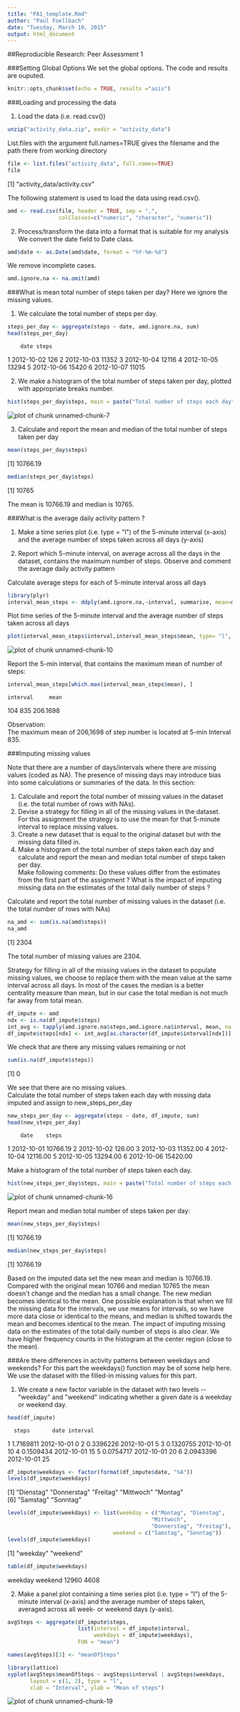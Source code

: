 ```yaml
---
title: "PA1_template.Rmd"
author: "Paul Foellbach"
date: "Tuesday, March 10, 2015"
output: html_document
---
```


##Reproducible Research: Peer Assessment 1

###Setting Global Options
We set the global options. The code and results are ouputed.

```r
knitr::opts_chunk$set(echo = TRUE, results ="asis")
```

###Loading and processing the data    
1. Load the data (i.e. read.csv())

```r
unzip("activity_data.zip", exdir = "activity_data")
```
List.files with the argument full.names=TRUE gives the filename and the path there from working directory

```r
file <- list.files("activity_data", full.names=TRUE)
file
```

[1] "activity_data/activity.csv"

The following statement is used to load the data using read.csv().

```r
amd <- read.csv(file, header = TRUE, sep = ",",
                colClasses=c("numeric", "character", "numeric"))
```
     
2. Process/transform the data into a format that is suitable for my analysis                 
We convert the date field to Date class.

```r
amd$date <- as.Date(amd$date, format = "%Y-%m-%d")
```
We remove incomplete cases.

```r
amd.ignore.na <- na.omit(amd) 
```

###What is mean total number of steps taken per day?
Here we ignore the missing values.     

1. We calculate the total number of steps per day.

```r
steps_per_day <- aggregate(steps ~ date, amd.ignore.na, sum)
head(steps_per_day)
```

        date steps
1 2012-10-02   126
2 2012-10-03 11352
3 2012-10-04 12116
4 2012-10-05 13294
5 2012-10-06 15420
6 2012-10-07 11015
     
2. We make a histogram of the total number of steps taken per day, plotted with appropriate breaks number.

```r
hist(steps_per_day$steps, main = paste("Total number of steps each day"), col="blue", xlab="Total number of steps", breaks=30)
```

![plot of chunk unnamed-chunk-7](figure/unnamed-chunk-7-1.png) 

3. Calculate and report the mean and median of the total number of steps taken per day

```r
mean(steps_per_day$steps) 
```

[1] 10766.19

```r
median(steps_per_day$steps) 
```

[1] 10765

The mean is 10766.19 and median is 10765.

###What is the average daily activity pattern ?

1. Make a time series plot (i.e. type = "l") of the 5-minute interval (x-axis) and the average number of steps taken across all days (y-axis)      

2. Report which 5-minute interval, on average across all the days in the dataset, contains the maximum number of steps.
Observe and comment the average daily activity pattern

Calculate average steps for each of 5-minute interval aross all days

```r
library(plyr)
interval_mean_steps <- ddply(amd.ignore.na,~interval, summarise, mean=mean(steps))
```

Plot time series of the 5-minute interval and the average number of steps taken across all days

```r
plot(interval_mean_steps$interval,interval_mean_steps$mean, type= "l", main="Mean of step number taken in each 5-minute-intervall across all days" ,xlab= "5-Minute Interval", ylab="Mean of number of steps")
```

![plot of chunk unnamed-chunk-10](figure/unnamed-chunk-10-1.png) 

Report the 5-min interval, that contains the maximum mean of number of steps:

```r
interval_mean_steps[which.max(interval_mean_steps$mean), ]
```

    interval     mean
104      835 206.1698

Observation:  
The maximum mean of 206,1698 of step number is located at 5-min Interval 835. 

###Imputing missing values

Note that there are a number of days/intervals where there are
missing values (coded as NA). The presence of missing days may 
introduce bias into some calculations or summaries of the data. 
In this section:   
1. Calculate and report the total number of missing values in the dataset (i.e. the total number of rows with NAs).       
2. Devise a strategy for filling in all of the missing values in the dataset.     
For this assignment the strategy is to use the 
mean for that 5-minute interval to replace missing values.      
3. Create a new dataset that is equal to the original dataset but with the missing data filled in.     
4. Make a histogram of the total number of steps taken each day and calculate and report the mean and median total number of steps taken per day.     
Make following comments: Do these values differ from the 
estimates from the first part of the assignment ? 
What is the impact of imputing missing data on the estimates 
of the total daily number of steps ?

Calculate and report the total number of missing values in 
the dataset (i.e. the total number of rows with NAs)

```r
na_amd <- sum(is.na(amd$steps))
na_amd
```

[1] 2304

The total number of missing values are 2304.

Strategy for filling in all of the missing values 
in the dataset to populate missing values, we choose to replace them with 
the mean value at the same interval across all days. In most of the 
cases the median is a better centrality measure than mean, 
but in our case the total median is not much far away from 
total mean.

```r
df_impute <- amd
ndx <- is.na(df_impute$steps)
int_avg <- tapply(amd.ignore.na$steps,amd.ignore.na$interval, mean, na.rm=TRUE, simplify=T)
df_impute$steps[ndx] <- int_avg[as.character(df_impute$interval[ndx])]
```
We check that are there any missing values remaining or not

```r
sum(is.na(df_impute$steps))
```

[1] 0

We see that there are no missing values.    
Calculate the total number of steps taken each day with missing data imputed and assign to new_steps_per_day

```r
new_steps_per_day <- aggregate(steps ~ date, df_impute, sum)
head(new_steps_per_day)
```

        date    steps
1 2012-10-01 10766.19
2 2012-10-02   126.00
3 2012-10-03 11352.00
4 2012-10-04 12116.00
5 2012-10-05 13294.00
6 2012-10-06 15420.00

Make a histogram of the total number of steps taken each day.

```r
hist(new_steps_per_day$steps, main = paste("Total number of steps each day (with missing data imputed)"), col="blue", xlab="Total number of steps", breaks=30)
```

![plot of chunk unnamed-chunk-16](figure/unnamed-chunk-16-1.png) 

Report mean and median total number of steps taken per day:

```r
mean(new_steps_per_day$steps) 
```

[1] 10766.19

```r
median(new_steps_per_day$steps) 
```

[1] 10766.19

Based on the imputed data set the new mean and median is 10766.19. 
Compared with the original mean 10766 and median 10765 the mean doesn't change 
and the median has a small change. The new median becomes identical to the mean. 
One possible explanation is that when we fill the missing data for the intervals, 
we use means for intervals, so we have more data close or identical to the means,
and median is shifted towards the mean and becomes identical to the mean.
The impact of imputing missing data on the estimates of the total daily number of steps is also clear. 
We have higher frequency counts in the histogram at the center region (close to the mean).

###Are there differences in activity patterns between weekdays and weekends?
For this part the weekdays() function may be of some help here. We use the dataset with the filled-in missing values for this part.    
1. We create a new factor variable in the dataset with two levels -- "weekday" and "weekend" indicating 
whether a given date is a weekday or weekend day.

```r
head(df_impute)
```

      steps       date interval
1 1.7169811 2012-10-01        0
2 0.3396226 2012-10-01        5
3 0.1320755 2012-10-01       10
4 0.1509434 2012-10-01       15
5 0.0754717 2012-10-01       20
6 2.0943396 2012-10-01       25

```r
df_impute$weekdays <- factor(format(df_impute$date, "%A"))
levels(df_impute$weekdays)
```

[1] "Dienstag"   "Donnerstag" "Freitag"    "Mittwoch"   "Montag"    
[6] "Samstag"    "Sonntag"   

```r
levels(df_impute$weekdays) <- list(weekday = c("Montag", "Dienstag",
                                             "Mittwoch", 
                                             "Donnerstag", "Freitag"),
                                 weekend = c("Samstag", "Sonntag"))
levels(df_impute$weekdays)
```

[1] "weekday" "weekend"

```r
table(df_impute$weekdays)
```


weekday weekend 
  12960    4608 
      
2. Make a panel plot containing a time series plot (i.e. type = "l")
of the 5-minute interval
(x-axis) and the average number of steps taken,
averaged across all week- or weekend days (y-axis).

```r
avgSteps <- aggregate(df_impute$steps, 
                      list(interval = df_impute$interval, 
                           weekdays = df_impute$weekdays),
                      FUN = "mean")

names(avgSteps)[3] <- "meanOfSteps"

library(lattice)
xyplot(avgSteps$meanOfSteps ~ avgSteps$interval | avgSteps$weekdays, 
       layout = c(1, 2), type = "l", 
       xlab = "Interval", ylab = "Mean of steps")
```

![plot of chunk unnamed-chunk-19](figure/unnamed-chunk-19-1.png) 
